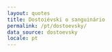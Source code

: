 ```yaml
---
layout: quotes
title: Dostoiévski o sanguinário
permalink: /pt/dostoevsky/
data_source: dostoevsky
locale: pt
---
```

